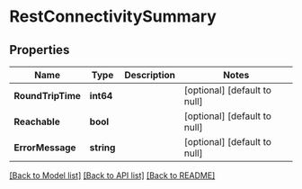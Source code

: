 # RestConnectivitySummary

## Properties
Name | Type | Description | Notes
------------ | ------------- | ------------- | -------------
**RoundTripTime** | **int64** |  | [optional] [default to null]
**Reachable** | **bool** |  | [optional] [default to null]
**ErrorMessage** | **string** |  | [optional] [default to null]

[[Back to Model list]](../README.md#documentation-for-models) [[Back to API list]](../README.md#documentation-for-api-endpoints) [[Back to README]](../README.md)

